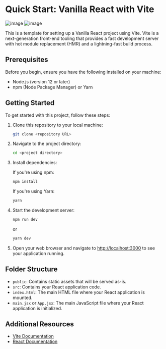 # Quick Start: Vanilla React with Vite 


![image](https://github.com/Zarman-oss/Vanilla-react-starter/assets/123334173/041085af-ea68-47a5-ab89-7744bdb12c07)
![image](https://github.com/Zarman-oss/Vanilla-react-starter/assets/123334173/edea9777-39f0-4e50-8f37-7d4ab23f7454)


This is a template for setting up a Vanilla React project using Vite. Vite is a next-generation front-end tooling that provides a fast development server with hot module replacement (HMR) and a lightning-fast build process.

## Prerequisites

Before you begin, ensure you have the following installed on your machine:
- Node.js (version 12 or later)
- npm (Node Package Manager) or Yarn

## Getting Started

To get started with this project, follow these steps:

1. Clone this repository to your local machine:

   ```bash
   git clone <repository URL>
   ```

2. Navigate to the project directory:

   ```bash
   cd <project directory>
   ```

3. Install dependencies:

   If you're using npm:

   ```bash
   npm install
   ```

   If you're using Yarn:

   ```bash
   yarn
   ```

4. Start the development server:

   ```bash
   npm run dev
   ```

   or

   ```bash
   yarn dev
   ```

5. Open your web browser and navigate to [http://localhost:3000](http://localhost:3000) to see your application running.

## Folder Structure

- `public`: Contains static assets that will be served as-is.
- `src`: Contains your React application code.
- `index.html`: The main HTML file where your React application is mounted.
- `main.jsx` or `App.jsx`: The main JavaScript file where your React application is initialized.

## Additional Resources

- [Vite Documentation](https://vitejs.dev/)
- [React Documentation](https://reactjs.org/)

